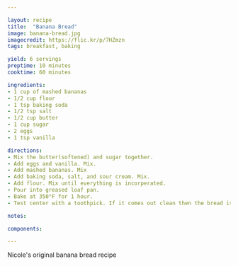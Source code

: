 ```yaml
---

layout: recipe
title:  "Banana Bread"
image: banana-bread.jpg
imagecredit: https://flic.kr/p/7HZmzn
tags: breakfast, baking

yield: 6 servings
preptime: 10 minutes
cooktime: 60 minutes

ingredients:
- 1 cup of mashed bananas
- 1/2 cup flour
- 1 tsp baking soda
- 1/2 tsp salt
- 1/2 cup butter
- 1 cup sugar
- 2 eggs
- 1 tsp vanilla

directions:
- Mix the butter(softened) and sugar together.
- Add eggs and vanilla. Mix.
- Add mashed bananas. Mix
- Add baking soda, salt, and sour cream. Mix.
- Add flour. Mix until everything is incorperated.
- Pour into greased loaf pan.
- Bake at 350°F for 1 hour.
- Test center with a toothpick. If it comes out clean then the bread is done.

notes:

components:

---
```


Nicole's original banana bread recipe